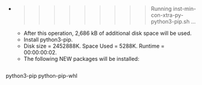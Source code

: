 * >>>>>>>>> Running inst-min-con-xtra-py-python3-pip.sh ...
  * After this operation, 2,686 kB of additional disk space will be used.
  * Install python3-pip.
  * Disk size = 2452888K. Space Used = 5288K. Runtime = 00:00:00:02.
  * The following NEW packages will be installed:
  ```bash
python3-pip python-pip-whl
  ```
